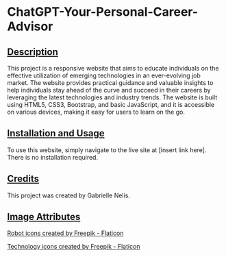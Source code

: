 # ChatGPT-Your-Personal-Career-Advisor

## <u>**Description**</u>

This project is a responsive website that aims to educate individuals on the effective utilization of emerging technologies in an ever-evolving job market. The website provides practical guidance and valuable insights to help individuals stay ahead of the curve and succeed in their careers by leveraging the latest technologies and industry trends. The website is built using HTML5, CSS3, Bootstrap, and basic JavaScript, and it is accessible on various devices, making it easy for users to learn on the go.

## <u>**Installation and Usage**</u>

To use this website, simply navigate to the live site at [insert link here]. There is no installation required.

## <u>**Credits**</u>

This project was created by Gabrielle Nelis. 

## <u>**Image Attributes**</u>

<a href="https://www.flaticon.com/free-icons/robot" title="robot icons">Robot icons created by Freepik - Flaticon</a>

<a href="https://www.flaticon.com/free-icons/technology" title="technology icons">Technology icons created by Freepik - Flaticon</a>
